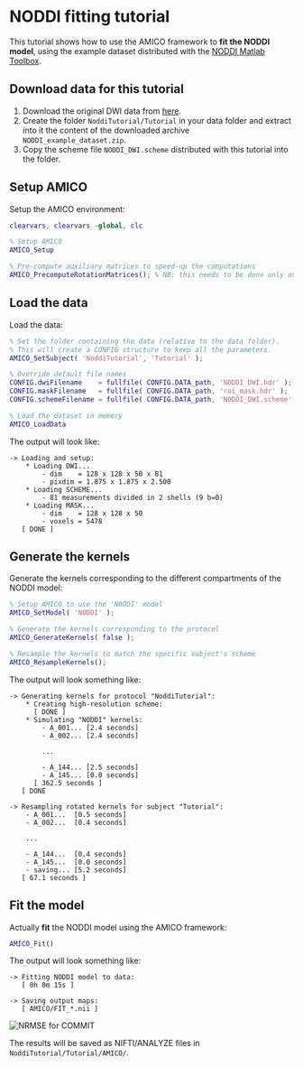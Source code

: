 # NODDI fitting tutorial

This tutorial shows how to use the AMICO framework to **fit the NODDI model**, using the example dataset distributed with the [NODDI Matlab Toolbox](http://mig.cs.ucl.ac.uk/index.php?n=Tutorial.NODDImatlab).

## Download data for this tutorial

1. Download the original DWI data from [here](http://www.nitrc.org/frs/download.php/5508/NODDI_example_dataset.zip).
2. Create the folder `NoddiTutorial/Tutorial` in your data folder and extract into it the content of the downloaded archive `NODDI_example_dataset.zip`.
3. Copy the scheme file `NODDI_DWI.scheme` distributed with this tutorial into the folder.

## Setup AMICO

Setup the AMICO environment:

```matlab
clearvars, clearvars -global, clc

% Setup AMICO
AMICO_Setup

% Pre-compute auxiliary matrices to speed-up the computations
AMICO_PrecomputeRotationMatrices(); % NB: this needs to be done only once and for all
```

## Load the data

Load the data:

```matlab
% Set the folder containing the data (relative to the data folder).
% This will create a CONFIG structure to keep all the parameters.
AMICO_SetSubject( 'NoddiTutorial', 'Tutorial' );

% Override default file names
CONFIG.dwiFilename    = fullfile( CONFIG.DATA_path, 'NODDI_DWI.hdr' );
CONFIG.maskFilename   = fullfile( CONFIG.DATA_path, 'roi_mask.hdr' );
CONFIG.schemeFilename = fullfile( CONFIG.DATA_path, 'NODDI_DWI.scheme' );

% Load the dataset in memory
AMICO_LoadData
```

The output will look like:

```
-> Loading and setup:
	* Loading DWI...
		- dim    = 128 x 128 x 50 x 81
		- pixdim = 1.875 x 1.875 x 2.500
	* Loading SCHEME...
		- 81 measurements divided in 2 shells (9 b=0)
	* Loading MASK...
		- dim    = 128 x 128 x 50
		- voxels = 5478
   [ DONE ]
```

## Generate the kernels

Generate the kernels corresponding to the different compartments of the NODDI model:

```matlab
% Setup AMICO to use the 'NODDI' model
AMICO_SetModel( 'NODDI' );

% Generate the kernels corresponding to the protocol
AMICO_GenerateKernels( false );

% Resample the kernels to match the specific subject's scheme
AMICO_ResampleKernels();
```

The output will look something like:

```
-> Generating kernels for protocol "NoddiTutorial":
	* Creating high-resolution scheme:
	  [ DONE ] 
	* Simulating "NODDI" kernels:
		- A_001... [2.4 seconds]
		- A_002... [2.4 seconds]	

        ...

	    - A_144... [2.5 seconds]
	    - A_145... [0.0 seconds]
      [ 362.5 seconds ]
   [ DONE 

-> Resampling rotated kernels for subject "Tutorial":
	- A_001...  [0.5 seconds]
	- A_002...  [0.4 seconds]

    ...

	- A_144...  [0.4 seconds]
	- A_145...  [0.0 seconds]
	- saving... [5.2 seconds]
   [ 67.1 seconds ]
```


## Fit the model

Actually **fit** the NODDI model using the AMICO framework:

```matlab
AMICO_Fit()
```

The output will look something like:

```
-> Fitting NODDI model to data:
   [ 0h 0m 15s ]

-> Saving output maps:
   [ AMICO/FIT_*.nii ]
```

![NRMSE for COMMIT](https://github.com/daducci/AMICO/blob/master/doc/demos/NODDI/RESULTS_Fig1.png)

The results will be saved as NIFTI/ANALYZE files in `NoddiTutorial/Tutorial/AMICO/`.


